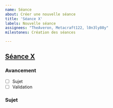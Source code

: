 ```yaml
---
name: Séance
about: Créer une nouvelle séance
title: 'Séance X'
labels: Nouvelle séance
assignees: "TheAveron, Metacraft122, l0n3ly80y"
milestones: Création des séances

---
```

## [Séance X](https://github.com/Informatique-VDuruy/Seance-X)

### Avancement
- [ ] Sujet
- [ ] Validation

### Sujet
